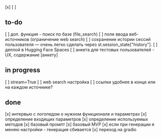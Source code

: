 [x]
[ ]

## to-do
[ ] доп. функция - поиск по базе (file_search)
[ ] поле ввода веб-источников (ограничение web search)
[ ] сохранение истории сессий пользователя — очень легко сделать через st.session_state["history"].
[ ] деплой в Hugging Face Spaces
[ ] анкета для тестовых пользователей - UX, содержание
[анкету]

## in progress

[ ] stream=True
[ ] web search настройка
[ ] ссылки удобнее в конце или на каждом источнике?

## done
[x] интервью с логопедом о нужном функционале и параметрах
[x] определение входящих параметров
[x] определение используемых методов
[x] базовый промпт
[x] базовый MVP 
[x] если при генерации я меняю настройки - генерация сбивается
[x] переход на gradio
